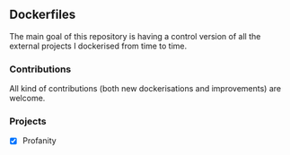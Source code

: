 ## Dockerfiles

The main goal of this repository is having a control version of all the external projects I dockerised from time to time.

### Contributions

All kind of contributions (both new dockerisations and improvements) are welcome.

### Projects

- [X] Profanity

